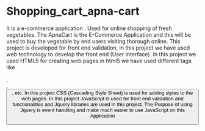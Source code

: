 # Shopping_cart_apna-cart
It is a e-commerce application . Used for online shopping of fresh vegetables.
The ApnaCart is the E-Commerce Application and this will be used to buy the vegetable by end users visiting thorough online. This project is developed for front end validation, in this project we have used web technology to develop the front end (User interface). In this project we used HTML5 for creating web pages in html5 we have used different tags like<section>, <div>, <button>, etc. In this project CSS (Cascading Style Sheet) is used for adding styles to the web pages. In this project JavaScript is used for front end validation and functionalities and Jquery libraries are used in this project. The Purpose of using Jquery is event handling and make much easier to use JavaScript on this Application
